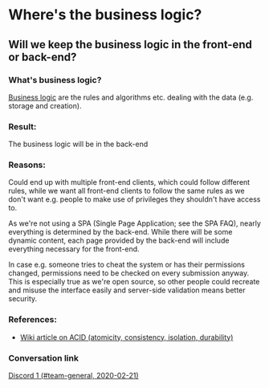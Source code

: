 # Where's the business logic?

## Will we keep the business logic in the front-end or back-end?

### What's business logic?

[Business logic](https://en.wikipedia.org/wiki/Business_logic) are the rules and algorithms etc. dealing with the data (e.g. storage and creation).

### Result:

The business logic will be in the back-end

### Reasons:

Could end up with multiple front-end clients, which could follow different rules, while we want all front-end clients to follow the same rules as we don't want e.g. people to make use of privileges they shouldn't have access to.

As we're not using a SPA (Single Page Application; see the SPA FAQ), nearly everything is determined by the back-end. While there will be some dynamic content, each page provided by the back-end will include everything necessary for the front-end.

In case e.g. someone tries to cheat the system or has their permissions changed, permissions need to be checked on every submission anyway. This is especially true as we're open source, so other people could recreate and misuse the interface easily and server-side validation means better security.

### References:

- [Wiki article on ACID (atomicity, consistency, isolation, durability)](https://en.wikipedia.org/wiki/ACID)

### Conversation link
[Discord 1 (#team-general, 2020-02-21)](https://discordapp.com/channels/634104110131445811/668890340199235613/680459930180124682)
